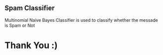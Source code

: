 ## Spam Classifier
Multinomial Naive Bayes Classifier is used to classify whether the messade is Spam or Not


# Thank You :)
